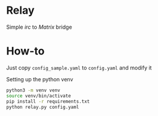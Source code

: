Relay
=====

Simple _irc_ to _Matrix_ bridge


How-to
======

Just copy `config_sample.yaml` to `config.yaml` and modify it


Setting up the python venv


```bash
python3 -m venv venv
source venv/bin/activate
pip install -r requirements.txt
python relay.py config.yaml
```

